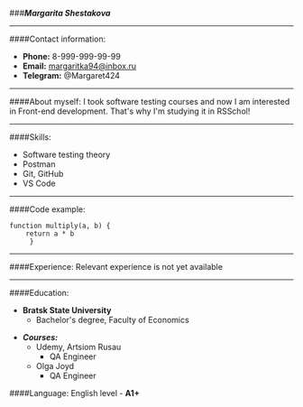 ###___Margarita Shestakova___

------

####Contact information:

- **Phone:** 8-999-999-99-99
- **Email:** margaritka94@inbox.ru
- **Telegram:** @Margaret424
  
------

####About myself:
I took software testing courses and now I am interested in Front-end development. That's why I'm studying it in RSSchol!

-------------------
####Skills:
- Software testing theory
- Postman
- Git, GitHub
- VS Code
 ----------------------
####Code example:

```
function multiply(a, b) {
    return a * b 
     }
```

-----------------------------
####Experience:
Relevant experience is not yet available

__________________________
####Education:
* **Bratsk State University**
    - Bachelor's degree, Faculty of Economics
- ***Courses:*** 
    - Udemy, Artsiom Rusau
        - QA Engineer
    - Olga Joyd
        - QA Engineer


####Language:
English level - **A1+**
